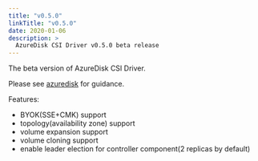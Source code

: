 ```yaml
---
title: "v0.5.0"
linkTitle: "v0.5.0"
date: 2020-01-06
description: >
  AzureDisk CSI Driver v0.5.0 beta release
---
```


The beta version of AzureDisk CSI Driver.

Please see [azuredisk](https://github.com/kubernetes-sigs/azuredisk-csi-driver/releases/tag/v0.5.0) for guidance.

Features:
* BYOK(SSE+CMK) support
* topology(availability zone) support
* volume expansion support
* volume cloning support
* enable leader election for controller component(2 replicas by default)